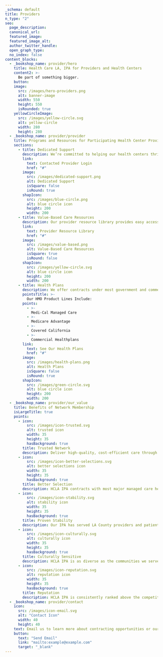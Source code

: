 ```yaml
---
_schema: default
title: Providers
n_type: "2"
seo:
  page_description:
  canonical_url:
  featured_image:
  featured_image_alt:
  author_twitter_handle:
  open_graph_type:
  no_index: false
content_blocks:
  - _bookshop_name: provider/hero
    title: Health Care LA, IPA for Providers and Health Centers
    content2: >-
      Be part of something bigger.
    button:
    image:
      src: /images/hero-providers.png
      alt: banner-image
      width: 550
      height: 550
      isRounded: true
    yellowCircleImage:
      src: /images/yellow-circle.svg
      alt: yellow-circle
      width: 280
      height: 280
  - _bookshop_name: provider/provider
    title: Programs and Resources for Participating Health Center Providers
    sections:
      - title: Dedicated Support
        description: We’re committed to helping our health centers thrive for the long-term. By providing management resources, information on best practice opportunities, and quality metrics tools and programs, we help our health centers provide quality care and patient experiences while building healthier communities.
        link:
          text: Contacted Provider Login
          href: "#"
        image:
          src: /images/dedicated-support.png
          alt: Dedicated Support
          isSquare: false
          isRound: true
        shapIcon: 
          src: /images/blue-circle.png
          alt: blue circle icon
          height: 200
          width: 200
      - title: Value-Based Care Resources
        description: Our provider resource library provides easy access to helpful information, forms, plan updates, and health education materials.
        link:
          text: Provider Resource Library
          href: "#"
        image:
          src: /images/value-based.png
          alt: Value-Based Care Resources
          isSquare: true
          isRound: false
        shapIcon: 
          src: /images/yellow-circle.svg
          alt: blue circle icon
          height: 200
          width: 200
      - title: Health Plans
        description: We offer contracts under most government and commercial plans and products, and work diligently to expand our plan offerings in order to provide the most competitive opportunities to physicians and patients alike.
        pointsTitle: >-
          Our HMO Product Lines Include:
        points:
          - >-
            Medi-Cal Managed Care
          - >-
            Medicare Advantage
          - >-
            Covered California
          - >-
            Commercial Healthplans
        link:
          text: See Our Health Plans
          href: "#"
        image:
          src: /images/health-plans.png
          alt: Health Plans
          isSquare: false
          isRound: true
        shapIcon: 
          src: /images/green-circle.svg
          alt: blue circle icon
          height: 200
          width: 200
  - _bookshop_name: provider/our_value
    title: Benefits of Network Membership
    isLargeTitle: true
    points:
      - icon:
          src: /images/icon-trusted.svg
          alt: trusted icon
          width: 35
          height: 35
          hasBackground: true
        title: Trusted Network
        description: Deliver high-quality, cost-efficient care through measuring and monitoring performance standards, and providing training and support to meet best practice standards and quality benchmarks.
      - icon:
          src: /images/icon-better-selections.svg
          alt: better selections icon
          width: 35
          height: 35
          hasBackground: true
        title: Better Selection
        description: HCLA IPA contracts with most major managed care health plans serving Medi-Cal, Medicare Advantage, Covered California, Cal MediConnect, and commercial members. Our range of health plan choices makes it easier for your patients and their families to stay within their chosen health center if their insurance ever changes
      - icon:
          src: /images/icon-stability.svg
          alt: stability icon
          width: 35
          height: 35
          hasBackground: true
        title: Proven Stability
        description: Our IPA has served LA County providers and patients for over 25 years. We help guide and anchor patient care with the community health centers they know and trust.
      - icon:
          src: /images/icon-culturally.svg
          alt: culturally icon
          width: 35
          height: 35
          hasBackground: true
        title: Culturally Sensitive
        description: HCLA IPA is as diverse as the communities we serve. Our multi-lingual, multi-cultural network embraces all of Los Angeles County.
      - icon:
          src: /images/icon-reputation.svg
          alt: reputation icon
          width: 35
          height: 35
          hasBackground: true
        title: Reputation
        description: HCLA IPA is consistently ranked above the competition by providers and industry leaders for our white-glove approach and dedication to supporting quality, accessible health care to the patients and communities who need it most.
  - _bookshop_name: provider/contact
    icon:
      src: /images/icon-email.svg
      alt: "Contact Icon"
      width: 40
      height: 40
    text: Email us to learn more about contracting opportunities or our white-glove approach to provider support.
    button:
      text: "Send Email"
      link: "mailto:example@example.com"
      target: "_blank"
---
```

